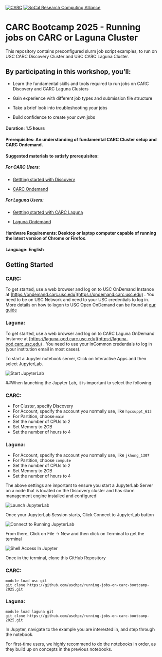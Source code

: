 [![CARC](./images/carc-logo.png 'CARC')](https://carc.usc.edu)
[![SoCal Research Computing Alliance](./images/socal-rca-logo.png 'SoCal RCA')](https://uschpc.github.io/regional-computing-website)
# CARC Bootcamp 2025 - Running jobs on CARC or Laguna Cluster

This repository contains preconfigured slurm job script examples, to run on USC CARC Discovery Cluster and USC CARC Laguna Cluster. 

## By participating in this workshop, you’ll:

* Learn the fundamental skills and tools required to run jobs on CARC Discovery and CARC Laguna Clusters 

* Gain experience with different job types and submission file structure

* Take a brief look into troubleshooting your jobs

* Build confidence to create your own jobs

#### Duration: 1.5 hours
#### Prerequisites: An understanding of fundamental CARC Cluster setup and CARC Ondemand.
#### Suggested materials to satisfy prerequisites:

##### For CARC Users:
* [Gettting started with Discovery](https://www.carc.usc.edu/user-guides/hpc-systems/discovery/getting-started-discovery.html)

* [CARC Ondemand](https://www.carc.usc.edu/user-guides/carc-ondemand.html)

##### For Laguna Users:
* [Gettting started with CARC Laguna](https://uschpc.github.io/regional-computing-website/user-guides/get-started-laguna.html)

* [Laguna Ondemand](https://uschpc.github.io/regional-computing-website/user-guides/get-started-laguna/laguna-ondemand.html)


#### Hardware Requirements: Desktop or laptop computer capable of running the latest version of Chrome or Firefox. 

#### Language: English

## Getting Started

### CARC:
To get started, use a web browser and log on to USC OnDemand Instance at [https://ondemand.carc.usc.edu](https://ondemand.carc.usc.edu) . You need to be on USC Network and need to your USC credentials to log in. More details on how to logon to USC Open OnDemand can be found at [our guide](https://www.carc.usc.edu/user-guides/carc-ondemand.html)
### Laguna:
To get started, use a web browser and log on to CARC Laguna OnDemand Instance at [https://laguna-ood.carc.usc.edu](https://laguna-ood.carc.usc.edu) . You need to use your InCommon credentials to log in (your institution email in most cases). 


To start a Jupyter notebook server, Click on Interactive Apps and then select JupyterLab.

![Start JupyterLab](./images/jupyterlab-start.png)


##When launching the Jupyter Lab, it is important to select the following
### CARC:
* For Cluster, specify Discovery 
* For Account, specify the account you normally use, like `hpcsuppt_613`
* For Partition, choose `main`
* Set the number of CPUs to 2
* Set Memory to 2GB
* Set the number of hours to 4

### Laguna:
* For Account, specify the account you normally use, like `jkhong_1307`
* For Partition, choose `compute`
* Set the number of CPUs to 2
* Set Memory to 2GB
* Set the number of hours to 4


The above settings are important to ensure you start a JupyterLab Server on a node that is located on the Discovery cluster and has slurm management engine installed and configured

![Launch JupyterLab](./images/jupyterlab-launching.png)

Once your JupyterLab Session starts, Click Connect to JupyterLab button

![Connect to Running JupyterLab](./images/jupyterlab-running.png)

From there, Click on File -> New and then click on Terminal to get the terminal

![Shell Access In Jupyter](./images/terminal-start.png)

Once in the terminal, clone this GitHub Repository

### CARC: 
```
module load usc git
git clone https://github.com/uschpc/running-jobs-on-carc-bootcamp-2025.git
```
### Laguna:
```
module load laguna git
git clone https://github.com/uschpc/running-jobs-on-carc-bootcamp-2025.git
```


In Jupyter, navigate to the example you are interested in, and step through the notebook. 

For first-time users, we highly recommend to do the notebooks in order, as they build up on concepts in the previous notebooks.

